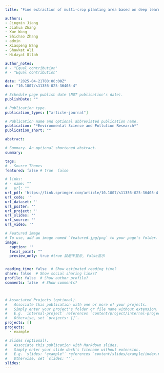 ```yaml
---
title: "Fine extraction of multi-crop planting area based on deep learning with Sentinel- 2 time-series data"

authors:
- Jingmin Jiang
- Jiahua Zhang
- Xue Wang
- Shichao Zhang
- admin
- Xiaopeng Wang
- Shawkat Ali
- Hidayat Ullah 

author_notes:
# - "Equal contribution"
# - "Equal contribution"

date: "2025-04-21T00:00:00Z"
doi: "10.1007/s11356-025-36405-4"

# Schedule page publish date (NOT publication's date).
publishDate: ""

# Publication type.
publication_types: ["article-journal"]

# Publication name and optional abbreviated publication name.
publication: "*Environmental Science and Pollution Research*"
publication_short: ""

abstract: 

# Summary. An optional shortened abstract.
summary: 

tags:
# - Source Themes
featured: false # true  false  

# links:
# - name: ""
#   url: ""
url_pdf: 'https://link.springer.com/article/10.1007/s11356-025-36405-4'
url_code: ''
url_dataset: ''
url_poster: ''
url_project: ''
url_slides: ''
url_source: ''
url_video: ''

# Featured image
# To use, add an image named `featured.jpg/png` to your page's folder. 
image:
  caption: ''
  focal_point: ""
  preview_only: true #true 就是不显示, false显示


reading_time: false  # Show estimated reading time?
share: false  # Show social sharing links?
profile: false  # Show author profile?
comments: false  # Show comments?



# Associated Projects (optional).
#   Associate this publication with one or more of your projects.
#   Simply enter your project's folder or file name without extension.
#   E.g. `internal-project` references `content/project/internal-project/index.md`.
#   Otherwise, set `projects: []`.
projects: []
projects:
  - example

# Slides (optional).
#   Associate this publication with Markdown slides.
#   Simply enter your slide deck's filename without extension.
#   E.g. `slides: "example"` references `content/slides/example/index.md`.
#   Otherwise, set `slides: ""`.
slides: 
---
```

